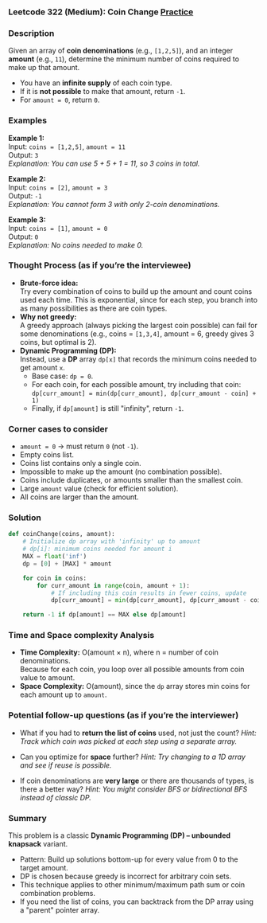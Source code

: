 ### Leetcode 322 (Medium): Coin Change [Practice](https://leetcode.com/problems/coin-change)

### Description  
Given an array of **coin denominations** (e.g., `[1,2,5]`), and an integer **amount** (e.g., `11`), determine the minimum number of coins required to make up that amount.  
- You have an **infinite supply** of each coin type.
- If it is **not possible** to make that amount, return `-1`.  
- For `amount = 0`, return `0`.

### Examples  

**Example 1:**  
Input: `coins = [1,2,5]`, `amount = 11`  
Output: `3`  
*Explanation: You can use 5 + 5 + 1 = 11, so 3 coins in total.*

**Example 2:**  
Input: `coins = [2]`, `amount = 3`  
Output: `-1`  
*Explanation: You cannot form 3 with only 2-coin denominations.*

**Example 3:**  
Input: `coins = [1]`, `amount = 0`  
Output: `0`  
*Explanation: No coins needed to make 0.*

### Thought Process (as if you’re the interviewee)  
- **Brute-force idea:**  
  Try every combination of coins to build up the amount and count coins used each time. This is exponential, since for each step, you branch into as many possibilities as there are coin types.
- **Why not greedy:**  
  A greedy approach (always picking the largest coin possible) can fail for some denominations (e.g., coins = `[1,3,4]`, amount = 6, greedy gives 3 coins, but optimal is 2).  
- **Dynamic Programming (DP):**  
  Instead, use a **DP** array `dp[x]` that records the minimum coins needed to get amount `x`.  
  - Base case: `dp = 0`.
  - For each coin, for each possible amount, try including that coin:  
    `dp[curr_amount] = min(dp[curr_amount], dp[curr_amount - coin] + 1)`
  - Finally, if `dp[amount]` is still "infinity", return `-1`.

### Corner cases to consider  
- `amount = 0` → must return `0` (not `-1`).
- Empty coins list.
- Coins list contains only a single coin.
- Impossible to make up the amount (no combination possible).
- Coins include duplicates, or amounts smaller than the smallest coin.
- Large `amount` value (check for efficient solution).
- All coins are larger than the amount.

### Solution

```python
def coinChange(coins, amount):
    # Initialize dp array with 'infinity' up to amount
    # dp[i]: minimum coins needed for amount i
    MAX = float('inf')
    dp = [0] + [MAX] * amount

    for coin in coins:
        for curr_amount in range(coin, amount + 1):
            # If including this coin results in fewer coins, update
            dp[curr_amount] = min(dp[curr_amount], dp[curr_amount - coin] + 1)

    return -1 if dp[amount] == MAX else dp[amount]
```

### Time and Space complexity Analysis  

- **Time Complexity:** O(amount × n), where n = number of coin denominations.  
  Because for each coin, you loop over all possible amounts from coin value to amount.
- **Space Complexity:** O(amount), since the `dp` array stores min coins for each amount up to `amount`.

### Potential follow-up questions (as if you’re the interviewer)  

- What if you had to **return the list of coins** used, not just the count?
  *Hint: Track which coin was picked at each step using a separate array.*

- Can you optimize for **space** further?
  *Hint: Try changing to a 1D array and see if reuse is possible.*

- If coin denominations are **very large** or there are thousands of types, is there a better way?
  *Hint: You might consider BFS or bidirectional BFS instead of classic DP.*

### Summary
This problem is a classic **Dynamic Programming (DP) – unbounded knapsack** variant.  
- Pattern: Build up solutions bottom-up for every value from 0 to the target amount.
- DP is chosen because greedy is incorrect for arbitrary coin sets.
- This technique applies to other minimum/maximum path sum or coin combination problems.  
- If you need the list of coins, you can backtrack from the DP array using a "parent" pointer array.